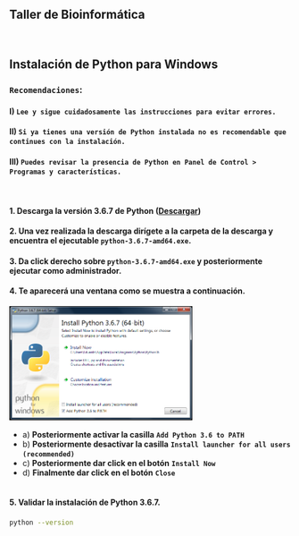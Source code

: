 ## Taller de Bioinformática

<br>

## **Instalación de Python** para Windows

### `Recomendaciones`: 
#### I) `Lee y sigue cuidadosamente las instrucciones para evitar errores.`<br>
#### II) `Si ya tienes una versión de Python instalada no es recomendable que continues con la instalación.`<br>
#### III) `Puedes revisar la presencia de Python en Panel de Control > Programas y características.`<br><br><br>

#### **1**. Descarga la versión 3.6.7 de Python ([Descargar](https://www.python.org/ftp/python/3.6.7/python-3.6.7-amd64.exe))

#### **2**. Una vez realizada la descarga dirígete a la carpeta de la descarga y encuentra el ejecutable `python-3.6.7-amd64.exe`.<br>

#### **3**. Da click derecho sobre `python-3.6.7-amd64.exe` y posteriormente ejecutar como administrador.<br>

#### **4**. Te aparecerá una ventana como se muestra a continuación.<br>
<img src="https://raw.githubusercontent.com/bioinfproject/bioinfo/master/Folder/Python_2.PNG" width = 65%><br>

- a) **Posteriormente activar la casilla** **`Add Python 3.6 to PATH`**<br>
- b) **Posteriormente desactivar la casilla** **`Install launcher for all users (recommended)`**<br>
- c) **Posteriormente dar click en el botón** **`Install Now`**<br>
- d) **Finalmente dar click en el botón** **`Close`**<br><br>


#### **5**. Validar la instalación de Python 3.6.7.

```bash
python --version
```



